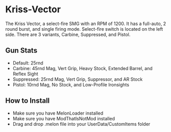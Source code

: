 # Kriss-Vector
The Kriss Vector, a select-fire SMG with an RPM of 1200. It has a full-auto, 2 round burst, and single firing mode. Select-fire switch is located on the left side. There are 3 variants, Carbine, Suppressed, and Pistol.

## Gun Stats
- Default: 25rnd
- Carbine: 45rnd Mag, Vert Grip, Heavy Stock, Extended Barrel, and Reflex Sight
- Suppressed: 25rnd Mag, Vert Grip, Suppressor, and AR Stock
- Pistol: 10rnd Mag, No Stock, and Low-Profile Ironsights

## How to Install
- Make sure you have MelonLoader installed
- Make sure you have ModThatIsNotMod installed
- Drag and drop .melon file into your UserData/CustomItems folder

